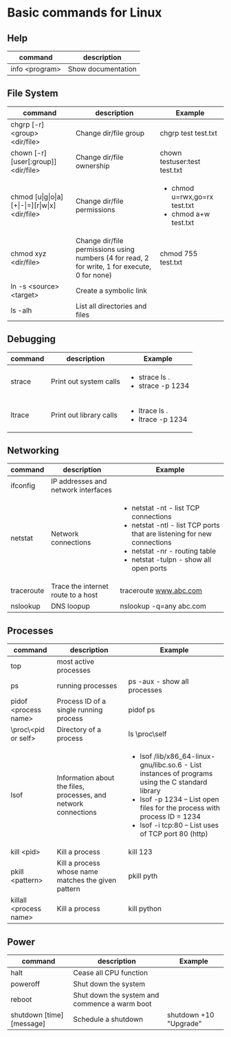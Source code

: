 # Basic commands for Linux

## Help
|command|description|
|-------|-----------|
|info \<program\>|Show documentation|info nslookup|

## File System
|command|description|Example|
|-------|-----------|-------|
|chgrp [-r] \<group\> \<dir/file\>|Change dir/file group|chgrp test test.txt|
|chown [-r] [user[:group]] \<dir/file\>|Change dir/file ownership|chown testuser:test test.txt|
|chmod [u\|g\|o\|a][+\|-\|=][r\|w\|x] \<dir/file\>|Change dir/file permissions|<ul><li>chmod u=rwx,go=rx test.txt</li><li>chmod a+w test.txt</li></ul>|
|chmod xyz \<dir/file\>|Change dir/file permissions using numbers (4 for read, 2 for write, 1 for execute, 0 for none)|chmod 755 test.txt|
|ln -s \<source\> \<target\>|Create a symbolic link|
|ls -alh|List all directories and files|

## Debugging
|command|description|Example|
|-------|-----------|-------|
|strace|Print out system calls|<ul><li>strace ls .</li><li>strace -p 1234</li></ul>|
|ltrace|Print out library calls|<ul><li>ltrace ls .</li><li>ltrace -p 1234</li></ul>|

## Networking
|command|description|Example|
|-------|-----------|-------|
|ifconfig|IP addresses and network interfaces||
|netstat|Network connections|<ul><li>netstat -nt - list TCP connections</li><li>netstat -ntl - list TCP ports that are listening for new connections</li><li>netstat -nr - routing table</li><li>netstat -tulpn - show all open ports</li></ul>|
|traceroute|Trace the internet route to a host|traceroute www.abc.com|
|nslookup|DNS loopup|nslookup -q=any abc.com|

## Processes
|command|description|Example|
|-------|-----------|-------|
|top|most active processes||
|ps|running processes|ps -aux - show all processes|
|pidof \<process name\>|Process ID of a single running process|pidof ps|
|\proc\\<pid or self\>|Directory of a process|ls \proc\self|
|lsof|Information about the files, processes, and network connections|<ul><li>lsof /lib/x86_64-linux-gnu/libc.so.6 - List instances of programs using the C standard library</li><li>lsof -p 1234 – List open files for the process with process ID = 1234</li><li>lsof -i tcp:80 – List uses of TCP port 80 (http)</li><ul>|
|kill \<pid\>|Kill a process|kill 123|
|pkill \<pattern\>|Kill a process whose name matches the given pattern|pkill pyth|
|killall \<process name\>|Kill a process|kill python|

## Power
|command|description|Example|
|-------|-----------|-------|
|halt|Cease all CPU function||
|poweroff|Shut down the system||
|reboot|Shut down the system and commence a warm boot||
|shutdown [time] [message]|Schedule a shutdown|shutdown +10 "Upgrade"|
